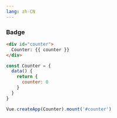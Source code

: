 ```yaml
---
lang: zh-CN
---
```


### Badge <Badge text="beta" type="warning"/> <Badge text="默认主题"/>
```html
<div id="counter">
  Counter: {{ counter }}
</div>
```
```js
const Counter = {
  data() {
    return {
      counter: 0
    }
  }
}

Vue.createApp(Counter).mount('#counter')
```